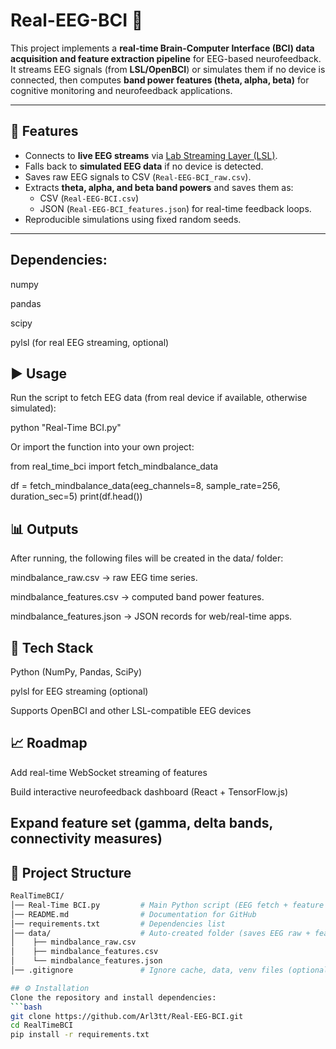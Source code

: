 # Real-EEG-BCI 🧠 

This project implements a **real-time Brain-Computer Interface (BCI) data acquisition and feature extraction pipeline** for EEG-based neurofeedback.  
It streams EEG signals (from **LSL/OpenBCI**) or simulates them if no device is connected, then computes **band power features (theta, alpha, beta)** for cognitive monitoring and neurofeedback applications.

---

## 🚀 Features
- Connects to **live EEG streams** via [Lab Streaming Layer (LSL)](https://github.com/sccn/labstreaminglayer).
- Falls back to **simulated EEG data** if no device is detected.
- Saves raw EEG signals to CSV (`Real-EEG-BCI_raw.csv`).
- Extracts **theta, alpha, and beta band powers** and saves them as:
  - CSV (`Real-EEG-BCI.csv`)
  - JSON (`Real-EEG-BCI_features.json`) for real-time feedback loops.
- Reproducible simulations using fixed random seeds.

---

## Dependencies:

numpy

pandas

scipy

pylsl (for real EEG streaming, optional)

## ▶️ Usage

Run the script to fetch EEG data (from real device if available, otherwise simulated):

python "Real-Time BCI.py"


Or import the function into your own project:

from real_time_bci import fetch_mindbalance_data

df = fetch_mindbalance_data(eeg_channels=8, sample_rate=256, duration_sec=5)
print(df.head())

## 📊 Outputs

After running, the following files will be created in the data/ folder:

mindbalance_raw.csv → raw EEG time series.

mindbalance_features.csv → computed band power features.

mindbalance_features.json → JSON records for web/real-time apps.

## 🧠 Tech Stack

Python (NumPy, Pandas, SciPy)

pylsl for EEG streaming (optional)

Supports OpenBCI and other LSL-compatible EEG devices

## 📈 Roadmap

 Add real-time WebSocket streaming of features

 Build interactive neurofeedback dashboard (React + TensorFlow.js)

 Expand feature set (gamma, delta bands, connectivity measures)
---
## 📂 Project Structure
```bash
RealTimeBCI/
│── Real-Time BCI.py         # Main Python script (EEG fetch + feature extraction)
│── README.md                # Documentation for GitHub
│── requirements.txt         # Dependencies list
│── data/                    # Auto-created folder (saves EEG raw + feature files)
│    ├── mindbalance_raw.csv
│    ├── mindbalance_features.csv
│    └── mindbalance_features.json
│── .gitignore               # Ignore cache, data, venv files (optional)

## ⚙️ Installation
Clone the repository and install dependencies:
```bash
git clone https://github.com/Arl3tt/Real-EEG-BCI.git
cd RealTimeBCI
pip install -r requirements.txt
